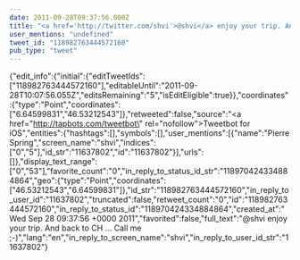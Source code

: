 ```yaml
---
date: 2011-09-28T09:37:56.000Z
title: "<a href='http://twitter.com/shvi'>@shvi</a> enjoy your trip. And back to CH ... Call me ;-)″"
user_mentions: "undefined"
tweet_id: "118982763444572160"
pub_type: "tweet"
---
```

{"edit_info":{"initial":{"editTweetIds":["118982763444572160"],"editableUntil":"2011-09-28T10:07:56.055Z","editsRemaining":"5","isEditEligible":true}},"coordinates":{"type":"Point","coordinates":["6.64599831","46.53212543"]},"retweeted":false,"source":"<a href=\"http://tapbots.com/tweetbot\" rel=\"nofollow\">Tweetbot for iOS</a>","entities":{"hashtags":[],"symbols":[],"user_mentions":[{"name":"Pierre Spring","screen_name":"shvi","indices":["0","5"],"id_str":"11637802","id":"11637802"}],"urls":[]},"display_text_range":["0","53"],"favorite_count":"0","in_reply_to_status_id_str":"118970424334884864","geo":{"type":"Point","coordinates":["46.53212543","6.64599831"]},"id_str":"118982763444572160","in_reply_to_user_id":"11637802","truncated":false,"retweet_count":"0","id":"118982763444572160","in_reply_to_status_id":"118970424334884864","created_at":"Wed Sep 28 09:37:56 +0000 2011","favorited":false,"full_text":"@shvi enjoy your trip. And back to CH ... Call me ;-)","lang":"en","in_reply_to_screen_name":"shvi","in_reply_to_user_id_str":"11637802"}
